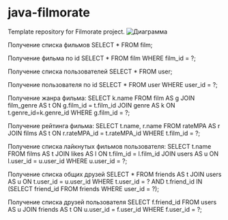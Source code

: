 # java-filmorate
Template repository for Filmorate project.
![Диаграмма](https://github.com/zhnastya/java-filmorate/assets/123512924/69916c7b-d413-4b16-a773-9550eda4618f)

Получение списка фильмов
SELECT *
FROM film;

Получение фильма по id
SELECT *
FROM film
WHERE film_id = ?;

Получение списка пользователей
SELECT *
FROM user;

Получение пользователя по id
SELECT *
FROM user
WHERE user_id = ?;

Получение жанра фильма:
SELECT k.name
FROM film AS g
JOIN film_genre AS t ON g.film_id = t.film_id
JOIN genre AS k ON t.genre_id=k.genre_id
WHERE g.film_id = ?;

Получение рейтинга фильма:
SELECT t.name,
r.name
FROM rateMPA AS r
JOIN films AS t ON r.rateMPA_id = t.rateMPA_id
WHERE t.film_id = ?;

Получение списка лайкнутых фильмов пользователя:
SELECT t.name
FROM films AS t
JOIN likes AS l ON t.film_id = l.film_id
JOIN users AS u ON l.user_id = u.user_id
WHERE u.user_id = ?;

Получение списка общих друзей
SELECT *
FROM friends AS t
JOIN users AS u ON t.user_id = u.user_id
WHERE t.user_id = ?
AND t.friend_id IN (SELECT friend_id
FROM friends
WHERE user_id = ?);

Получение списка друзей пользователя
SELECT f.friend_id
FROM users AS u
JOIN friends AS t ON u.user_id = f.user_id
WHERE f.user_id = ?;